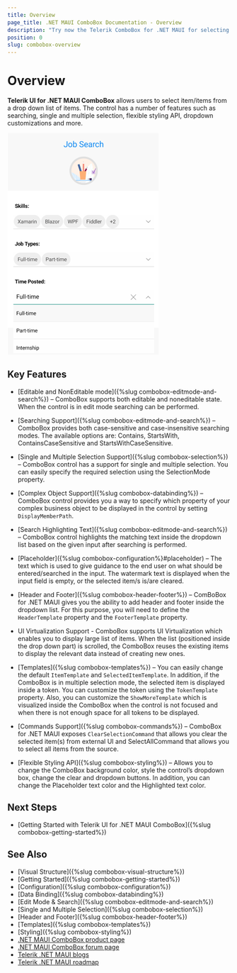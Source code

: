 ```yaml
---
title: Overview
page_title: .NET MAUI ComboBox Documentation - Overview
description: "Try now the Telerik ComboBox for .NET MAUI for selecting an item from a predefined list of items. ComboBox has a number of features, such as searching, single and multiple selection, flexible styling API and more."
position: 0
slug: combobox-overview
---
```


# Overview

**Telerik UI for .NET MAUI ComboBox** allows users to select item/items from a drop down list of items. The control has a number of features such as searching, single and multiple selection, flexible styling API, dropdown customizations and more.  

![ComboBox Overview](images/combobox-overview.png "ComboBox Overview")

## Key Features

* [Editable and NonEditable mode]({%slug combobox-editmode-and-search%}) – ComboBox supports both editable and noneditable state. When the control is in edit mode searching can be performed. 

* [Searching Support]({%slug combobox-editmode-and-search%}) – ComboBox provides both case-sensitive and case-insensitive searching modes. The available options are: Contains, StartsWith, ContainsCaseSensitive and StartsWithCaseSensitive. 

* [Single and Multiple Selection Support]({%slug combobox-selection%}) – ComboBox control has a support for single and multiple selection. You can easily specify the required selection using the SelectionMode property.

* [Complex Object Support]({%slug combobox-databinding%}) – ComboBox control provides you a way to specify which property of your complex business object to be displayed in the control by setting `DisplayMemberPath`.

* [Search Highlighting Text]({%slug combobox-editmode-and-search%}) – ComboBox control highlights the matching text inside the dropdown list based on the given input after searching is performed.

* [Placeholder]({%slug combobox-configuration%}#placeholder) – The text which is used to give guidance to the end user on what should be entered/searched in the input. The watermark text is displayed when the input field is empty, or the selected item/s is/are cleared.

* [Header and Footer]({%slug combobox-header-footer%}) – ComBoBox for .NET MAUI gives you the ability to add header and footer inside the dropdown list. For this purpose, you will need to define the `HeaderTemplate` property and the `FooterTemplate` property. 

* UI Virtualization Support - ComboBox supports UI Virtualization which enables you to display large list of items. When the list (positioned inside the drop down part) is scrolled, the ComboBox reuses the existing items to display the relevant data instead of creating new ones.

* [Templates]({%slug combobox-templates%}) – You can easily change the default `ItemTemplate` and `SelectedItemTemplate`. In addition, if the ComboBox is in multiple selection mode, the selected item is displayed inside a token. You can customize the token using the `TokenTemplate` property. Also, you can customize the `ShowMoreTemplate` which is visualized inside the ComboBox when the control is not focused and when there is not enough space for all tokens to be displayed. 

* [Commands Support]({%slug combobox-commands%}) – ComboBox for .NET MAUI exposes `ClearSelectionCommand` that allows you clear the selected item(s) from external UI and SelectAllCommand that allows you to select all items from the source.

* [Flexible Styling API]({%slug combobox-styling%}) – Allows you to change the ComboBox background color, style the control’s dropdown box, change the clear and dropdown buttons. In addition, you can change the Placeholder text color and the Highlighted text color.

## Next Steps

- [Getting Started with Telerik UI for .NET MAUI ComboBox]({%slug combobox-getting-started%})

## See Also

- [Visual Structure]({%slug combobox-visual-structure%})
- [Getting Started]({%slug combobox-getting-started%})
- [Configuration]({%slug combobox-configuration%})
- [Data Binding]({%slug combobox-databinding%})
- [Edit Mode & Search]({%slug combobox-editmode-and-search%}) 
- [Single and Multiple Selection]({%slug combobox-selection%})
- [Header and Footer]({%slug combobox-header-footer%})
- [Templates]({%slug combobox-templates%})
- [Styling]({%slug combobox-styling%})
- [.NET MAUI ComboBox product page](https://www.telerik.com/maui-ui/checkbox)
- [.NET MAUI ComboBox forum page](https://www.telerik.com/forums/maui?tagId=1937)
- [Telerik .NET MAUI blogs](https://www.telerik.com/blogs/mobile-net-maui)
- [Telerik .NET MAUI roadmap](https://www.telerik.com/support/whats-new/maui-ui/roadmap)
